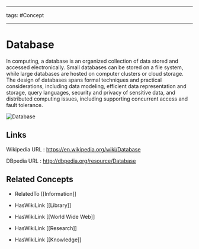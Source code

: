 




---

tags: #Concept

---
# Database


In computing, a database is an organized collection of data stored and accessed electronically. Small databases can be stored on a file system, while large databases are hosted on computer clusters or cloud storage. The design of databases spans formal techniques and practical considerations, including data modeling, efficient data representation and storage, query languages, security and privacy of sensitive data, and distributed computing issues, including supporting concurrent access and fault tolerance.

![Database](http://commons.wikimedia.org/wiki/Special:FilePath/DVD_Rental_Query.png?width=300)


## Links


Wikipedia URL : https://en.wikipedia.org/wiki/Database

DBpedia URL : http://dbpedia.org/resource/Database


## Related Concepts


- RelatedTo [[Information]]

- HasWikiLink [[Library]]

- HasWikiLink [[World Wide Web]]

- HasWikiLink [[Research]]

- HasWikiLink [[Knowledge]]
